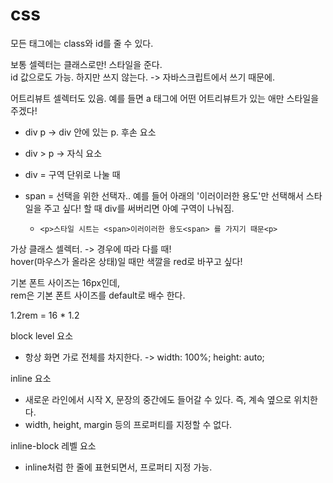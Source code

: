 # css

모든 태그에는 class와 id를 줄 수 있다. 

보통 셀렉터는 클래스로만! 스타일을 준다.  
id 값으로도 가능. 하지만 쓰지 않는다. -> 자바스크립트에서 쓰기 때문에. 

어트리뷰트 셀렉터도 있음. 예를 들면 a 태그에 어떤 어트리뷰트가 있는 애만 스타일을 주겠다! 

- div p -> div 안에 있는 p. 후손 요소
- div > p -> 자식 요소

- div = 구역 단위로 나눌 때 
- span = 선택을 위한 선택자.. 예를 들어 아래의 '이러이러한 용도'만 선택해서 스타일을 주고 싶다! 할 때 div를 써버리면 아예 구역이 나눠짐. 
    - `<p>스타일 시트는 <span>이러이러한 용도<span> 를 가지기 때문<p>`

가상 클래스 셀렉터. -> 경우에 따라 다를 때!  
hover(마우스가 올라온 상태)일 때만 색깔을 red로 바꾸고 싶다!

기본 폰트 사이즈는 16px인데,  
rem은 기본 폰트 사이즈를 default로 배수 한다.

1.2rem = 16 * 1.2

block level 요소
- 항상 화면 가로 전체를 차지한다. -> width: 100%; height: auto; 

inline 요소 
- 새로운 라인에서 시작 X, 문장의 중간에도 들어갈 수 있다. 즉, 계속 옆으로 위치한다. 
- width, height, margin 등의 프로퍼티를 지정할 수 없다. 

inline-block 레벨 요소
- inline처럼 한 줄에 표현되면서, 프로퍼티 지정 가능.